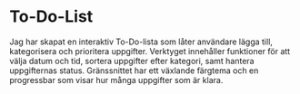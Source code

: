 # To-Do-List

Jag har skapat en interaktiv To-Do-lista som låter användare lägga till, kategorisera och prioritera uppgifter. Verktyget innehåller funktioner för att välja datum och tid, sortera uppgifter efter kategori, samt hantera uppgifternas status. Gränssnittet har ett växlande färgtema och en progressbar som visar hur många uppgifter som är klara.
